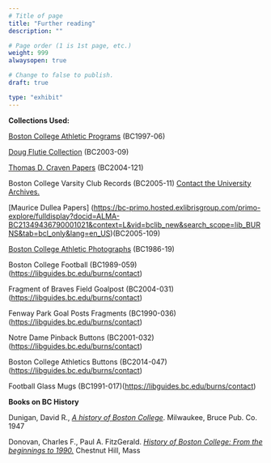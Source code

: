 ```yaml
---
# Title of page
title: "Further reading"
description: ""

# Page order (1 is 1st page, etc.)
weight: 999
alwaysopen: true

# Change to false to publish.
draft: true

type: "exhibit"
---
```




__Collections Used:__

[Boston College Athletic Programs](https://bc-primo.hosted.exlibrisgroup.com/primo-explore/fulldisplay?docid=ALMA-BC21470522600001021&context=L&vid=bclib_new&search_scope=lib_BURNS&tab=bcl_only&lang=en_US) (BC1997-06)

[Doug Flutie Collection](https://bc-primo.hosted.exlibrisgroup.com/primo-explore/fulldisplay?docid=ALMA-BC21312689540001021&context=L&vid=bclib_new&search_scope=lib_BURNS&tab=bcl_only&lang=en_US) (BC2003-09) 

[Thomas D. Craven Papers](https://bc-primo.hosted.exlibrisgroup.com/primo-explore/fulldisplay?docid=ALMA-BC21350558160001021&context=L&vid=bclib_new&search_scope=lib_BURNS&tab=bcl_only&lang=en_US) (BC2004-121)

Boston College Varsity Club Records (BC2005-11) [Contact the University Archives.](https://libguides.bc.edu/burns/contact)

[Maurice Dullea Papers] (https://bc-primo.hosted.exlibrisgroup.com/primo-explore/fulldisplay?docid=ALMA-BC21349436790001021&context=L&vid=bclib_new&search_scope=lib_BURNS&tab=bcl_only&lang=en_US)(BC2005-109)

[Boston College Athletic Photographs](https://bc-primo.hosted.exlibrisgroup.com/primo-explore/fulldisplay?docid=ALMA-BC21424921630001021&context=L&vid=bclib_new&search_scope=lib_BURNS&tab=bcl_only&lang=en_US) (BC1986-19)

Boston College Football (BC1989-059)(https://libguides.bc.edu/burns/contact)

Fragment of Braves Field Goalpost (BC2004-031)(https://libguides.bc.edu/burns/contact)

Fenway Park Goal Posts Fragments (BC1990-036)(https://libguides.bc.edu/burns/contact)

Notre Dame Pinback Buttons (BC2001-032)(https://libguides.bc.edu/burns/contact)

Boston College Athletics Buttons (BC2014-047)(https://libguides.bc.edu/burns/contact)

Football Glass Mugs (BC1991-017)(https://libguides.bc.edu/burns/contact)

__Books on BC History__

Dunigan, David R., [*A history of Boston College*](https://archive.org/details/historyofbostonc00duni). Milwaukee, Bruce Pub. Co. 1947

Donovan, Charles F., Paul A. FitzGerald. [*History of Boston College: From the beginnings to 1990.*](https://archive.org/details/historyofbostonc00dono) Chestnut Hill, Mass 

